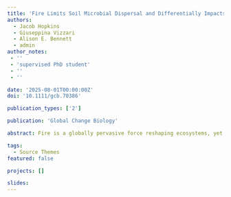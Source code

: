 ```yaml
---
title: 'Fire Limits Soil Microbial Dispersal and Differentially Impacts Bacterial and Fungal Communities'
authors:
  - Jacob Hopkins
  - Giuseppina Vizzari
  - Alison E. Bennett
  - admin
author_notes:
 - ''
 - 'supervised PhD student'
 - ''
 - ''

date: '2025-08-01T00:00:00Z'
doi: '10.1111/gcb.70386'

publication_types: ['2']

publication: 'Global Change Biology'

abstract: Fire is a globally pervasive force reshaping ecosystems, yet its influence on the ecological processes structuring soil microbiomes remains poorly understood. Using a meta-analysis of > 2600 amplicon sequencing samples across 19 global studies, we tested whether fire alters soil microbiome assembly processes, diversity, and ecological selection for pyrophilic specialists. Contrary to prevailing assumptions, we found that fire did not significantly shift ecological selection processes in bacteria or fungi but instead constrained dispersal, particularly reducing dispersal in bacterial and fungal communities and increasing ecological drift in fungi. Despite limited evidence for ecological selection, fire consistently filtered for specialist taxa, increasing their relative abundance across microbial communities. Fire also reduced fungal diversity and evenness, while bacterial communities exhibited greater dominance and loss of rare taxa. These findings support the idea that fire promotes microbial post-fire niche specialization while disrupting dispersal pathways. Our results indicate that increasing fire frequency and severity under climate change may homogenize soil microbial communities, reduce microbial resilience, and constrain ecosystem recovery.

tags:
  - Source Themes
featured: false

projects: []

slides:
---
```

